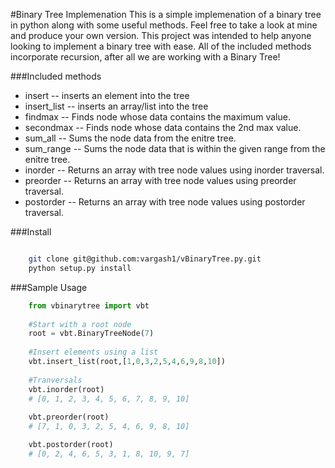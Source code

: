 #Binary Tree Implemenation
This is a simple implemenation of a binary tree in python along with some useful methods. Feel free to take a look at mine and produce your own version. This project was intended to help anyone looking to implement a binary tree with ease. All of the included methods incorporate recursion, after all we are working with a Binary Tree!

###Included methods
* insert -- inserts an element into the tree
* insert_list -- inserts an array/list into the tree
* findmax -- Finds node whose data contains the maximum value.
* secondmax -- Finds node whose data contains the 2nd max value.
* sum_all -- Sums the node data from the enitre tree.
* sum_range -- Sums the node data that is within the given range from the enitre tree.
* inorder -- Returns an array with tree node values using inorder traversal.
* preorder -- Returns an array with tree node values using preorder traversal.
* postorder -- Returns an array with tree node values using postorder traversal.

###Install
```bash

    git clone git@github.com:vargash1/vBinaryTree.py.git
    python setup.py install
```
###Sample Usage
```python
    from vbinarytree import vbt
    
    #Start with a root node
    root = vbt.BinaryTreeNode(7)
    
    #Insert elements using a list
    vbt.insert_list(root,[1,0,3,2,5,4,6,9,8,10])
    
    #Tranversals
    vbt.inorder(root)
    # [0, 1, 2, 3, 4, 5, 6, 7, 8, 9, 10]
    
    vbt.preorder(root)
    # [7, 1, 0, 3, 2, 5, 4, 6, 9, 8, 10]

    vbt.postorder(root)
    # [0, 2, 4, 6, 5, 3, 1, 8, 10, 9, 7]

```